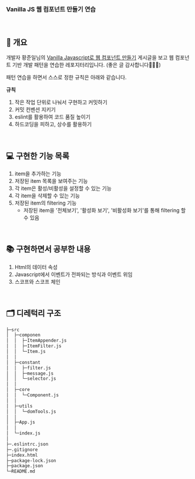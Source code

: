 <h3>Vanilla JS 웹 컴포넌트 만들기 연습</h3>

<br>

## 📌 개요
개발자 황준일님의 [Vanilla Javascript로 웹 컴포넌트 만들기](https://junilhwang.github.io/TIL/Javascript/Design/Vanilla-JS-Component/#_1-컴포넌트와-상태관리)
게시글을 보고 웹 컴포넌트 기반 개발 패턴을 연습한 레포지터리입니다.
(좋은 글 감사합니다🙇🏻‍♂️)

패턴 연습을 하면서 스스로 정한 규칙은 아래와 같습니다.

**규칙**
1. 작은 작업 단위로 나눠서 구현하고 커밋하기
2. 커밋 컨벤션 지키기
3. eslint를 활용하여 코드 품질 높이기
4. 하드코딩을 피하고, 상수를 활용하기

<br>

## 💻 구현한 기능 목록
1. item을 추가하는 기능
2. 저장된 item 목록을 보여주는 기능
3. 각 item은 활성/비활성을 설정할 수 있는 기능
4. 각 item을 삭제할 수 있는 기능
5. 저장된 item의 filtering 기능
    - 저장된 item을 '전체보기', '활성화 보기', '비활성화 보기'를 통해 filtering 할 수 있음

<br>

## 📚 구현하면서 공부한 내용
1. Html의 데이터 속성
2. Javascript에서 이벤트가 전파되는 방식과 이벤트 위임
3. 스코프와 스코프 체인

<br>

## 🗂 디레턱리 구조
```bash
├─src
│  ├─componen
│  │  ├─ItemAppender.js
│  │  ├─ItemFilter.js
│  │  └─Item.js
│  │
│  ├─constant
│  │  ├─filter.js
│  │  ├─message.js
│  │  └─selector.js
│  │
│  ├─core
│  │  └─Component.js
│  │
│  ├─utils
│  │  └─domTools.js
│  │
│  ├─App.js
│  │
│  └─index.js
│
├─.eslintrc.json
├─.gitignore
├─index.html
├─package-lock.json
├─package.json
└─README.md

```
